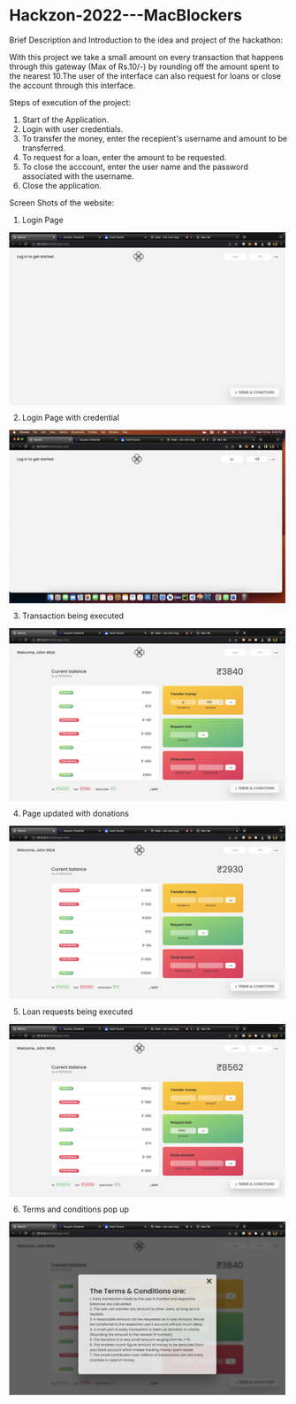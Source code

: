 # Hackzon-2022---MacBlockers

Brief Description and Introduction to the idea and project of the hackathon:

With this project we take a small amount on every transaction that happens through this gateway (Max of Rs.10/-) by rounding off the amount spent to the nearest 10.The user of the interface can also request for loans or close the account through this interface.

Steps of execution of the project:

1. Start of the Application.
2. Login with user credentials.
3. To transfer the money, enter the recepient's username and amount to be transferred. 
4. To request for a loan, enter the amount to be requested. 
5. To close the acccount, enter the user name and the password associated with the username.
6. Close the application.

Screen Shots of the website:

1. Login Page

<img src="./hack_images/Screenshot 2022-11-16 at 9.55.53 PM.png" width="500" align="middle">

2. Login Page with credential

<img src="./hack_images/Screenshot 2022-11-16 at 9.58.42 PM.png" width="500" align="middle">

3. Transaction being executed  

<img src="./hack_images/Screenshot 2022-11-16 at 9.56.29 PM.png" width="500" align="middle">

4. Page updated with donations

<img src="./hack_images/Screenshot 2022-11-16 at 9.56.58 PM.png" width="500" align="middle">

5. Loan requests being executed

<img src="./hack_images/Screenshot 2022-11-16 at 9.57.11 PM.png" width="500" align="middle">

6. Terms and conditions pop up

<img src="./hack_images/Screenshot 2022-11-16 at 9.56.10 PM.png" width="500" align="middle">



